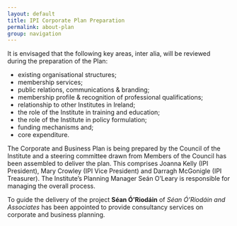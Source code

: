 ```yaml
---
layout: default
title: IPI Corporate Plan Preparation
permalink: about-plan
group: navigation
---
```


It is envisaged that the following key areas, inter alia, will be reviewed during the preparation of the Plan: 

* existing organisational structures;
* membership services;
* public relations, communications & branding;
* membership profile & recognition of professional qualifications;
* relationship to other Institutes in Ireland;
* the role of the Institute in training and education;
* the role of the Institute in policy formulation;
* funding mechanisms and;
* core expenditure.

The Corporate and Business Plan is being prepared by the Council of the Institute and a steering committee drawn from Members of the Council has been assembled to deliver the plan. This comprises Joanna Kelly (IPI President), Mary Crowley (IPI Vice President) and Darragh McGonigle (IPI Treasurer). The Institute’s Planning Manager Seán O’Leary is responsible for managing the overall process.

To guide the delivery of the project **Séan Ó’Riodáin** of _Séan Ó’Riodáin and Associates_ has been appointed to provide consultancy services on corporate and business planning.